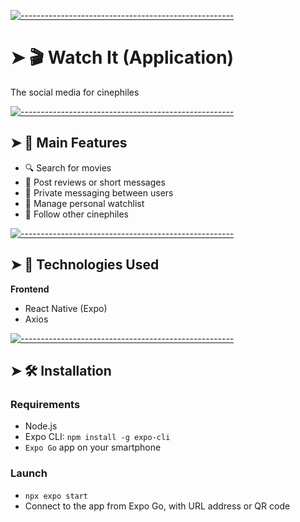<!-- ⚠️ This README has been generated from the file(s) "blueprint.md" ⚠️-->
[![-----------------------------------------------------](https://raw.githubusercontent.com/andreasbm/readme/master/assets/lines/colored.png)](#-watch-it-application)

# ➤ 🎬 Watch It (Application)

The social media for cinephiles


[![-----------------------------------------------------](https://raw.githubusercontent.com/andreasbm/readme/master/assets/lines/colored.png)](#-main-features)

## ➤ 📲 Main Features

-   🔍 Search for movies
-   📝 Post reviews or short messages
-   📩 Private messaging between users
-   🎥 Manage personal watchlist
-   👥 Follow other cinephiles


[![-----------------------------------------------------](https://raw.githubusercontent.com/andreasbm/readme/master/assets/lines/colored.png)](#-technologies-used)

## ➤ 🚀 Technologies Used

**Frontend**

-   React Native (Expo)
-   Axios


[![-----------------------------------------------------](https://raw.githubusercontent.com/andreasbm/readme/master/assets/lines/colored.png)](#-installation)

## ➤ 🛠️ Installation

### Requirements

-   Node.js
-   Expo CLI: `npm install -g expo-cli`
-   `Expo Go` app on your smartphone

### Launch

-   `npx expo start`
-   Connect to the app from Expo Go, with URL address or QR code
